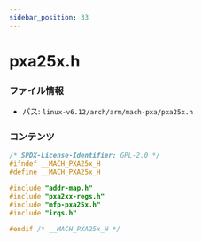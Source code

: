 ```yaml
---
sidebar_position: 33
---
```

# pxa25x.h

### ファイル情報

- パス: `linux-v6.12/arch/arm/mach-pxa/pxa25x.h`

### コンテンツ

```h
/* SPDX-License-Identifier: GPL-2.0 */
#ifndef __MACH_PXA25x_H
#define __MACH_PXA25x_H

#include "addr-map.h"
#include "pxa2xx-regs.h"
#include "mfp-pxa25x.h"
#include "irqs.h"

#endif /* __MACH_PXA25x_H */

```
